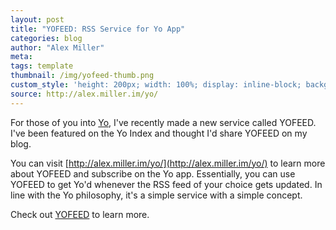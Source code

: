 ```yaml
---
layout: post
title: "YOFEED: RSS Service for Yo App"
categories: blog
author: "Alex Miller"
meta:
tags: template
thumbnail: /img/yofeed-thumb.png
custom_style: 'height: 200px; width: 100%; display: inline-block; background-color: #8d44ad; background-size: 100% 100%;'
source: http://alex.miller.im/yo/
---
```


For those of you into [Yo](http://justyo.co), I've recently made a new service called YOFEED. I've been featured on the Yo Index and thought I'd share YOFEED on my blog.

You can visit [http://alex.miller.im/yo/](http://alex.miller.im/yo/) to learn more about YOFEED and subscribe on the Yo app. Essentially, you can use YOFEED to get Yo'd whenever the RSS feed of your choice gets updated. In line with the Yo philosophy, it's a simple service with a simple concept.

Check out [YOFEED](http://alex.miller.im/yo/) to learn more.
